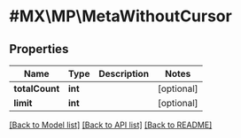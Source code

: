 # #MX\MP\MetaWithoutCursor

## Properties

Name | Type | Description | Notes
------------ | ------------- | ------------- | -------------
**totalCount** | **int** |  | [optional]
**limit** | **int** |  | [optional]


[[Back to Model list]](../) [[Back to API list]](../../Api/MX/MP) [[Back to README]](../../README.md)
